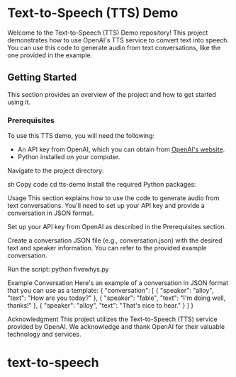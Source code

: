 
# Text-to-Speech (TTS) Demo

Welcome to the Text-to-Speech (TTS) Demo repository! This project demonstrates how to use OpenAI's TTS service to convert text into speech. You can use this code to generate audio from text conversations, like the one provided in the example.

## Getting Started

This section provides an overview of the project and how to get started using it.

### Prerequisites

To use this TTS demo, you will need the following:
- An API key from OpenAI, which you can obtain from [OpenAI's website](https://openai.com/blog/openai-api).
- Python installed on your computer.

Navigate to the project directory:

sh
Copy code
cd tts-demo
Install the required Python packages:

Usage
This section explains how to use the code to generate audio from text conversations. You'll need to set up your API key and provide a conversation in JSON format.

Set up your API key from OpenAI as described in the Prerequisites section.

Create a conversation JSON file (e.g., conversation.json) with the desired text and speaker information. You can refer to the provided example conversation.

Run the script:
python fivewhys.py

Example Conversation
Here's an example of a conversation in JSON format that you can use as a template:
{
  "conversation": [
    {
      "speaker": "alloy",
      "text": "How are you today?"
    },
    {
      "speaker": "fable",
      "text": "I'm doing well, thanks!"
    },
    {
      "speaker": "alloy",
      "text": "That's nice to hear."
    }
  ]
}

Acknowledgment
This project utilizes the Text-to-Speech (TTS) service provided by OpenAI. We acknowledge and thank OpenAI for their valuable technology and services.

# text-to-speech

